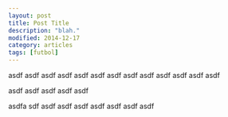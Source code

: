 ```yaml
---
layout: post
title: Post Title
description: "blah."
modified: 2014-12-17
category: articles
tags: [futbol]
---
```


asdf asdf asdf asdf asdf asdf asdf asdf asdf asdf asdf asdf asdf

asdf asdf asdf asdf asdf
 
asdfa sdf asdf asdf asdf asdf asdf asdf asdf 





